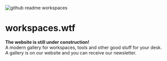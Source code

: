  ![github readme workspaces](https://github.com/i-am-henri/workspaces/assets/98414850/8195a553-1f80-49bb-b8df-18f0daa57d56)
# workspaces.wtf
**The website is still under construction!** <br />
A modern gallery for workspaces, tools and other good stuff for your desk. A gallery is on our website and you can receive our newsletter.


